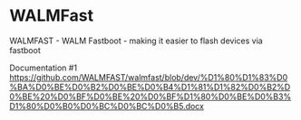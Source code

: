 # WALMFast

WALMFAST - WALM Fastboot - making it easier to flash devices via fastboot

Documentation #1
https://github.com/WALMFAST/walmfast/blob/dev/%D1%80%D1%83%D0%BA%D0%BE%D0%B2%D0%BE%D0%B4%D1%81%D1%82%D0%B2%D0%BE%20%D0%BF%D0%BE%20%D0%BF%D1%80%D0%BE%D0%B3%D1%80%D0%B0%D0%BC%D0%BC%D0%B5.docx
